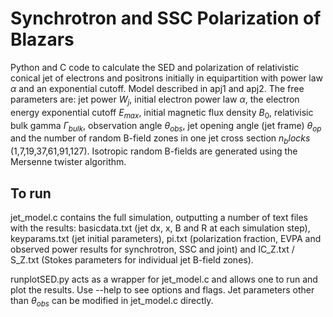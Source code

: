 # Synchrotron and SSC Polarization of Blazars
Python and C code to calculate the SED and polarization of relativistic conical jet of electrons and positrons initially in equipartition with power law $\alpha$ and an exponential cutoff. Model described in apj1 and apj2. The free parameters are: jet power  $W_j$, initial electron power law $\alpha$, the electron energy exponential cutoff $E_{max}$,  initial magnetic flux density $B_0$, relativisic bulk gamma $\Gamma_{bulk}$, observation angle $\theta_{obs}$, jet opening angle (jet frame) $\theta_{op}$ and the number of random B-field zones in one jet cross section $n_blocks$ (1,7,19,37,61,91,127). Isotropic random B-fields are generated using the Mersenne twister algorithm.

## To run
jet_model.c contains the full simulation, outputting a number of text files with the results: basicdata.txt (jet dx, x, B and R at each simulation step), keyparams.txt (jet initial parameters), pi.txt (polarization fraction, EVPA and observed power results for synchrotron, SSC and joint) and IC_Z.txt / S_Z.txt (Stokes parameters for individual jet B-field zones).

runplotSED.py acts as a wrapper for jet_model.c and allows one to run and plot the results. Use --help to see options and flags. Jet parameters other than $\theta_{obs}$ can be modified in jet_model.c directly.





